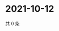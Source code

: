 # 2021-10-12

共 0 条

<!-- BEGIN WEIBO -->
<!-- 最后更新时间 Tue Oct 12 2021 22:10:30 GMT+0800 (China Standard Time) -->

<!-- END WEIBO -->

